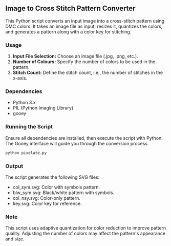 ## Image to Cross Stitch Pattern Converter

This Python script converts an input image into a cross-stitch pattern using DMC colors. It takes an image file as input, resizes it, quantizes the colors, and generates a pattern along with a color key for stitching.

### Usage
1. **Input File Selection:** Choose an image file (.jpg, .png, etc.).
2. **Number of Colours:** Specify the number of colors to be used in the pattern.
3. **Stitch Count:** Define the stitch count, i.e., the number of stitches in the x-axis.

### Dependencies
- Python 3.x
- PIL (Python Imaging Library)
- gooey

### Running the Script
Ensure all dependencies are installed, then execute the script with Python. The Gooey interface will guide you through the conversion process.

```bash
python pixelate.py
```

### Output
The script generates the following SVG files:

* col_sym.svg: Color with symbols pattern.
* blw_sym.svg: Black/white pattern with symbols.
* col_nsy.svg: Color-only pattern.
* key.svg: Color key for reference.

### Note
This script uses adaptive quantization for color reduction to improve pattern quality. Adjusting the number of colors may affect the pattern's appearance and size.

